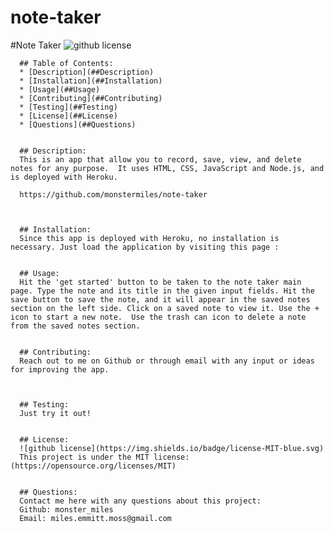 # note-taker
#Note Taker
      ![github license](https://img.shields.io/badge/license-MIT-blue.svg)


      ## Table of Contents:
      * [Description](##Description) 
      * [Installation](##Installation)
      * [Usage](##Usage)
      * [Contributing](##Contributing)
      * [Testing](##Testing)
      * [License](##License)
      * [Questions](##Questions)


      ## Description:
      This is an app that allow you to record, save, view, and delete notes for any purpose.  It uses HTML, CSS, JavaScript and Node.js, and is deployed with Heroku. 

      https://github.com/monstermiles/note-taker
      


      ## Installation:
      Since this app is deployed with Heroku, no installation is necessary. Just load the application by visiting this page :  

      
      ## Usage:
      Hit the 'get started' button to be taken to the note taker main page. Type the note and its title in the given input fields. Hit the save button to save the note, and it will appear in the saved notes section on the left side. Click on a saved note to view it. Use the + icon to start a new note.  Use the trash can icon to delete a note from the saved notes section. 


      ## Contributing:
      Reach out to me on Github or through email with any input or ideas for improving the app. 
      

      
      ## Testing:
      Just try it out!


      ## License:
      ![github license](https://img.shields.io/badge/license-MIT-blue.svg)
      This project is under the MIT license: (https://opensource.org/licenses/MIT)

      
      ## Questions:
      Contact me here with any questions about this project:
      Github: monster_miles
      Email: miles.emmitt.moss@gmail.com